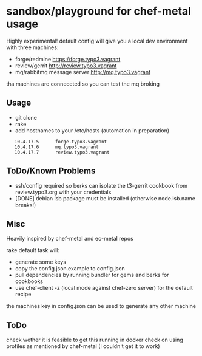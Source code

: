 sandbox/playground for chef-metal usage
=========================================

Highly experimental! 
default config will give you a local dev environment with three machines:

* forge/redmine https://forge.typo3.vagrant
* review/gerrit http://review.typo3.vagrant
* mq/rabbitmq message server http://mq.typo3.vagrant

tha machines are conneceted so you can test the mq broking

Usage
-----------------------------------------

* git clone
* rake
* add hostnames to your /etc/hosts (automation in preparation)

```
   10.4.17.5      forge.typo3.vagrant
   10.4.17.6      mq.typo3.vagrant
   10.4.17.7      review.typo3.vagrant
```

ToDo/Known Problems
-----------------------------------------

* ssh/config required so berks can isolate the t3-gerrit cookbook from review.typo3.org with your credentials
* [DONE] debian lsb package must be installed (otherwise node.lsb.name breaks!)


Misc
-----------------------------------------

Heavily inspired by chef-metal and ec-metal repos

rake default task will:
* generate some keys
* copy the config.json.example to config.json
* pull dependencies by running bundler for gems and berks for cookbooks
* use chef-client -z (local mode against chef-zero server) for the default recipe

the machines key in config.json can be used to generate any other machine

ToDo
------------------------------------------

check wether it is feasible to get this running in docker
check on using profiles as mentioned by chef-metal (I couldn't get it to work)



